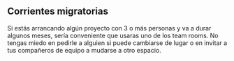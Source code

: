 ## Corrientes migratorias
Si estás arrancando algún proyecto con 3 o más personas y va a durar algunos meses, sería conveniente que usaras uno de los team rooms. No tengas miedo en pedirle a alguien si puede cambiarse de lugar o en invitar a tus compañeros de equipo a mudarse a otro espacio.
